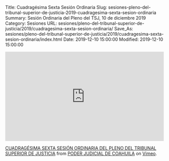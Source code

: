 Title: Cuadragésima Sexta Sesión Ordinaria
Slug: sesiones-pleno-del-tribunal-superior-de-justicia-2019-cuadragesima-sexta-sesion-ordinaria
Summary: Sesión Ordinaria del Pleno del TSJ, 10 de diciembre 2019
Category: Sesiones
URL: sesiones/pleno-del-tribunal-superior-de-justicia/2019/cuadragesima-sexta-sesion-ordinaria/
Save_As: sesiones/pleno-del-tribunal-superior-de-justicia/2019/cuadragesima-sexta-sesion-ordinaria/index.html
Date: 2019-12-10 15:00:00
Modified: 2019-12-10 15:00:00


<div style="padding:56.25% 0 0 0;position:relative;"><iframe src="https://player.vimeo.com/video/378554406" style="position:absolute;top:0;left:0;width:100%;height:100%;" frameborder="0" allow="autoplay; fullscreen" allowfullscreen></iframe></div><script src="https://player.vimeo.com/api/player.js"></script>
<p><a href="https://vimeo.com/378554406">CUADRAG&Eacute;SIMA SEXTA SESI&Oacute;N ORDINARIA DEL PLENO DEL TRIBUNAL SUPERIOR DE JUSTICIA</a> from <a href="https://vimeo.com/user103229504">PODER JUDICIAL DE COAHUILA</a> on <a href="https://vimeo.com">Vimeo</a>.</p>




